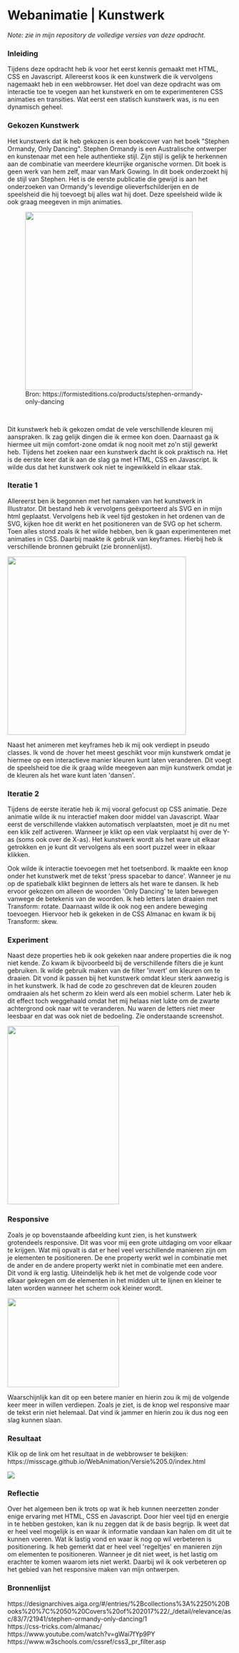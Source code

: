 <h1>Webanimatie | Kunstwerk</h1>

<em>Note: zie in mijn repository de volledige versies van deze opdracht.</em>

<h3>Inleiding</h3>
<p>Tijdens deze opdracht heb ik voor het eerst kennis gemaakt met HTML, CSS en Javascript. Allereerst koos ik een kunstwerk die ik vervolgens nagemaakt heb in een webbrowser. Het doel van deze opdracht was om interactie toe te voegen aan het kunstwerk en om te experimenteren CSS animaties en transities. Wat eerst een statisch kunstwerk was, is nu een dynamisch geheel.</p>

<h3>Gekozen Kunstwerk</h3>
<p>Het kunstwerk dat ik heb gekozen is een boekcover van het boek "Stephen Ormandy, Only Dancing". Stephen Ormandy is een Australische ontwerper en kunstenaar met een hele authentieke stijl. Zijn stijl is gelijk te herkennen aan de combinatie van meerdere kleurrijke organische vormen. Dit boek is geen werk van hem zelf, maar van Mark Gowing. In dit boek onderzoekt hij de stijl van Stephen. Het is de eerste publicatie die gewijd is aan het onderzoeken van Ormandy's levendige olieverfschilderijen en de speelsheid die hij toevoegt bij alles wat hij doet. Deze speelsheid wilde ik ook graag meegeven in mijn animaties.</p>
<figure>
 <img width="375" height="400" src="Boekcover-Only-Dancing.jpg">
 <figcaption>Bron: https://formisteditions.co/products/stephen-ormandy-only-dancing</figcaption>
 </figure>
 <br>
<p>Dit kunstwerk heb ik gekozen omdat de vele verschillende kleuren mij aanspraken. Ik zag gelijk dingen die ik ermee kon doen. Daarnaast ga ik hiermee uit mijn comfort-zone omdat ik nog nooit met zo'n stijl gewerkt heb. Tijdens het zoeken naar een kunstwerk dacht ik ook praktisch na. Het is de eerste keer dat ik aan de slag ga met HTML, CSS en Javascript. Ik wilde dus dat het kunstwerk ook niet te ingewikkeld in elkaar stak.

<h3>Iteratie 1</h3>
<p>Allereerst ben ik begonnen met het namaken van het kunstwerk in Illustrator. Dit bestand heb ik vervolgens geëxporteerd als SVG en in mijn html geplaatst. Vervolgens heb ik veel tijd gestoken in het ordenen van de SVG, kijken hoe dit werkt en het positioneren van de SVG op het scherm. Toen alles stond zoals ik het wilde hebben, ben ik gaan experimenteren met animaties in CSS. Daarbij maakte ik gebruik van keyframes. Hierbij heb ik verschillende bronnen gebruikt (zie bronnenlijst).</p>
<img "375" height="400" src="Screen-iteratie1.png">
<p>Naast het animeren met keyframes heb ik mij ook verdiept in pseudo classes. Ik vond de :hover het meest geschikt voor mijn kunstwerk omdat je hiermee op een interactieve manier kleuren kunt laten veranderen. Dit voegt de speelsheid toe die ik graag wilde meegeven aan mijn kunstwerk omdat je de kleuren als het ware kunt laten 'dansen'.</p>
 
<h3>Iteratie 2</h3>
<p>Tijdens de eerste iteratie heb ik mij vooral gefocust op CSS animatie. Deze animatie wilde ik nu interactief maken door middel van Javascript. Waar eerst de verschillende vlakken automatisch verplaatsten, moet je dit nu met een klik zelf activeren. Wanneer je klikt op een vlak verplaatst hij over de Y-as (soms ook over de X-as). Het kunstwerk wordt als het ware uit elkaar getrokken en je kunt dit vervolgens als een soort puzzel weer in elkaar klikken.</p>
<p>Ook wilde ik interactie toevoegen met het toetsenbord. Ik maakte een knop onder het kunstwerk met de tekst 'press spacebar to dance'. Wanneer je nu op de spatiebalk klikt beginnen de letters als het ware te dansen. Ik heb ervoor gekozen om alleen de woorden 'Only Dancing' te laten bewegen vanwege de betekenis van de woorden. Ik heb letters laten draaien met Transform: rotate. Daarnaast wilde ik ook nog een andere beweging toevoegen. Hiervoor heb ik gekeken in de CSS Almanac en kwam ik bij Transform: skew.<p>

<h3>Experiment</h3>
<p>Naast deze properties heb ik ook gekeken naar andere properties die ik nog niet kende. Zo kwam ik bijvoorbeeld bij de verschillende filters die je kunt gebruiken. Ik wilde gebruik maken van de filter 'invert' om kleuren om te draaien. Dit vond ik passen bij het kunstwerk omdat kleur sterk aanwezig is in het kunstwerk. Ik had de code zo geschreven dat de kleuren zouden omdraaien als het scherm zo klein werd als een mobiel scherm. Later heb ik dit effect toch weggehaald omdat het mij helaas niet lukte om de zwarte achtergrond ook naar wit te veranderen. Nu waren de letters niet meer leesbaar en dat was ook niet de bedoeling. Zie onderstaande screenshot.</p>
<img width="250" height="400" src="Invert.png">

<h3>Responsive</h3>
<p>Zoals je op bovenstaande afbeelding kunt zien, is het kunstwerk grotendeels responsive. Dit was voor mij een grote uitdaging om voor elkaar te krijgen. Wat mij opvalt is dat er heel veel verschillende manieren zijn om je elementen te positioneren. De ene property werkt wel in combinatie met de ander en de andere property werkt niet in combinatie met een andere. Dit vond ik erg lastig. Uiteindelijk heb ik het met de volgende code voor elkaar gekregen om de elementen in het midden uit te lijnen en kleiner te laten worden wanneer het scherm ook kleiner wordt.</p>
<img width="250" height="200" src="Responsive.png">
<p>Waarschijnlijk kan dit op een betere manier en hierin zou ik mij de volgende keer meer in willen verdiepen. Zoals je ziet, is de knop wel responsive maar de tekst erin niet helemaal. Dat vind ik jammer en hierin zou ik dus nog een slag kunnen slaan.</p>

<h3>Resultaat</h3>
<p>Klik op de link om het resultaat in de webbrowser te bekijken: <br>https://misscage.github.io/WebAnimation/Versie%205.0/index.html</p>
<img src="Resultaat.png">

<h3>Reflectie</h3>
<p>Over het algemeen ben ik trots op wat ik heb kunnen neerzetten zonder enige ervaring met HTML, CSS en Javascript. Door hier veel tijd en energie in te hebben gestoken, kan ik nu zeggen dat ik de basis begrijp. Ik weet dat er heel veel mogelijk is en waar ik informatie vandaan kan halen om dit uit te kunnen voeren. Wat ik lastig vond en waar ik nog op wil verbeteren is positionering. Ik heb gemerkt dat er heel veel 'regeltjes' en manieren zijn om elementen te positioneren. Wanneer je dit niet weet, is het lastig om erachter te komen waarom iets niet werkt. Daarbij wil ik ook verbeteren op het gebied van het responsive maken van mijn ontwerpen.</p>

<h3>Bronnenlijst</h3>
https://designarchives.aiga.org/#/entries/%2Bcollections%3A%2250%20Books%20%7C%2050%20Covers%20of%202017%22/_/detail/relevance/asc/83/7/21941/stephen-ormandy-only-dancing/1<br>
https://css-tricks.com/almanac/<br>
https://www.youtube.com/watch?v=gWai7fYp9PY<br>
https://www.w3schools.com/cssref/css3_pr_filter.asp
